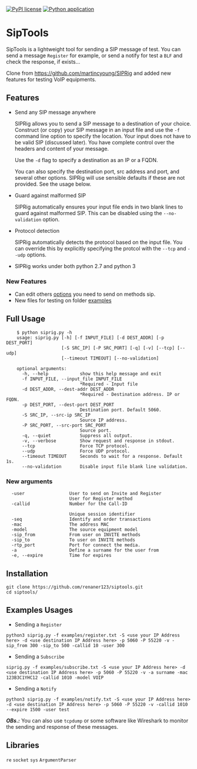 [![PyPI license](https://img.shields.io/pypi/l/ansicolortags.svg)](https://pypi.python.org/pypi/ansicolortags/)
[![Python application](https://github.com/renaner123/siptools/actions/workflows/python-app.yml/badge.svg)](https://github.com/renaner123/siptools/actions/workflows/python-app.yml)

# SipTools

SipTools is a lightweight tool for sending a SIP message of test. You can send a message `Register` for example, or send a notify for test a `BLF` and check the response, if exists...

Clone from https://github.com/martincyoung/SIPRig and added new features for testing VoIP equipments. 

## Features

- Send any SIP message anywhere

  SIPRig allows you to send a SIP message to a destination of your choice.  Construct (or copy) your SIP message in an input file and use the `-f` command line option to specify the location.  Your input does not have to be valid SIP (discussed later).  You have complete control over the headers and content of your message.

  Use the `-d` flag to specify a destination as an IP or a FQDN.

  You can also specify the destination port, src address and port, and several other options.  SIPRig will use sensible defaults if these are not provided.  See the usage below.

- Guard against malformed SIP

  SIPRig automatically ensures your input file ends in two blank lines to guard against malformed SIP. This can be disabled using the `--no-validation` option.

- Protocol detection

  SIPRig automatically detects the protocol based on the input file.  You can override this by explicitly specifying the protcol with the `--tcp` and `--udp` options.

- SIPRig works under both python 2.7 and python 3

### New Features
  - Can edit others [options](#new-arguments) you need to send on methods sip. 
  - New files for testing on folder [examples](/examples/)

## Full Usage

```
    $ python siprig.py -h
    usage: siprig.py [-h] [-f INPUT_FILE] [-d DEST_ADDR] [-p DEST_PORT]
                     [-S SRC_IP] [-P SRC_PORT] [-q] [-v] [--tcp] [--udp]
                     [--timeout TIMEOUT] [--no-validation]

    optional arguments:
      -h, --help            show this help message and exit
      -f INPUT_FILE, --input_file INPUT_FILE
                            *Required - Input file
      -d DEST_ADDR, --dest-addr DEST_ADDR
                            *Required - Destination address. IP or FQDN.
      -p DEST_PORT, --dest-port DEST_PORT
                            Destination port. Default 5060.
      -S SRC_IP, --src-ip SRC_IP
                            Source IP address.
      -P SRC_PORT, --src-port SRC_PORT
                            Source port.
      -q, --quiet           Suppress all output.
      -v, --verbose         Show request and response in stdout.
      --tcp                 Force TCP protocol.
      --udp                 Force UDP protocol.
      --timeout TIMEOUT     Seconds to wait for a response. Default 1s.
      --no-validation       Disable input file blank line validation.
```
### New arguments

      -user                 User to send on Invite and Register
                            User for Register method
      -callid               Number for the Call-ID
       
                            Unique session identifier 
      -seq                  Identify and order transactions
      -mac                  The address MAC
      -model                The source equipment model
      -sip_from             From user on INVITE methods
      -sip_to               To user on INVITE methods
      -rtp_port             Port for connect the media.
      -a                    Define a surname for the user from
      -e, --expire          Time for expires

## Installation

```
git clone https://github.com/renaner123/siptools.git
cd siptools/
```

## Examples Usages

- Sending a `Register`
```shell
python3 siprig.py -f examples/register.txt -S <use your IP Address here> -d <use destination IP Address here> -p 5060 -P 55220 -v -sip_from 300 -sip_to 500 -callid 10 -user 300

```

- Sending a `Subscribe`

```shell
siprig.py -f examples/subscribe.txt -S <use your IP Address here> -d <use destination IP Address here> -p 5060 -P 55220 -v -a surname -mac 123B3C1YHC12 -callid 1010 -model VOIP 

```

- Sending a `Notify`

```shell
python3 siprig.py -f examples/notify.txt -S <use your IP Address here> -d <use destination IP Address here> -p 5060 -P 55220 -v -callid 1010 --expire 1500 -user test
```

***OBs.:*** You can also use `tcpdump` or some software like Wireshark to monitor the sending and response of these messages.

## Libraries

`re` `socket` `sys` `ArgumentParser` 
